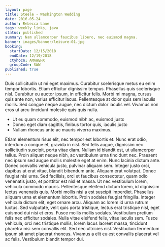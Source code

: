 ```yaml
---
layout: page
title: Steele - Washington Wedding
date: 2016-05-24
author: Rebecca Lane
tags: weekly links, java
status: published
summary: Nam ullamcorper faucibus libero, nec euismod magna.
banner: images/banner/leisure-01.jpg
booking:
  startDate: 12/15/2018
  endDate: 12/19/2018
  ctyhocn: AMAWEHX
  groupCode: SWW
published: true
---
```

Duis sollicitudin ut mi eget maximus. Curabitur scelerisque metus eu enim tempor lobortis. Etiam efficitur dignissim tempus. Phasellus quis scelerisque nisl. Curabitur eu auctor ipsum, in efficitur felis. Morbi mi magna, cursus quis ante non, varius efficitur lacus. Pellentesque at dolor quis sem iaculis mollis. Sed congue neque augue, nec dictum dolor iaculis vel. Vivamus non eros ut arcu tincidunt molestie quis quis nulla.

* Ut eu quam commodo, euismod nibh ac, euismod justo
* Donec eget diam sagittis, finibus tortor quis, iaculis justo
* Nullam rhoncus ante ac mauris viverra maximus.

Etiam elementum risus elit, nec tempor est lobortis et. Nunc erat odio, interdum a congue et, gravida in nisl. Sed felis augue, dignissim nec sollicitudin suscipit, porta vitae diam. Nullam id blandit est, ut ullamcorper tellus. Proin aliquet neque nibh, ac vestibulum urna tincidunt nec. Praesent nec ipsum sed augue mollis molestie eget at enim. Nunc lacinia dictum ante. Donec convallis vehicula justo, pulvinar aliquam sem. Integer justo orci, dapibus at erat vitae, blandit bibendum ante. Aliquam erat volutpat. Donec feugiat nisi urna. Sed facilisis, orci et faucibus consectetur, quam odio venenatis justo, et porttitor est nisl et massa. Ut nec vestibulum lorem, vehicula commodo mauris. Pellentesque eleifend dictum lorem, id dignissim lectus venenatis quis.
Morbi mollis nisi a est suscipit imperdiet. Phasellus aliquam urna et elementum lobortis. Proin sodales feugiat fringilla. Integer vehicula dictum elit, eget ornare arcu. Aliquam ac lorem id urna rutrum luctus. Sed vulputate, velit quis porta tristique, lectus erat tristique nisl, eget euismod dui nisi et eros. Fusce mollis mollis sodales. Vestibulum pretium felis nec efficitur sodales. Nulla vitae eleifend felis, vitae iaculis sem. Fusce vehicula, orci nec tristique mollis, lorem lacus laoreet massa, tincidunt pharetra nisi sem convallis elit. Sed nec ultricies nisl. Vestibulum fermentum ipsum sit amet placerat rhoncus. Vivamus a elit eu est convallis placerat vel ac felis. Vestibulum blandit tempor dui.
